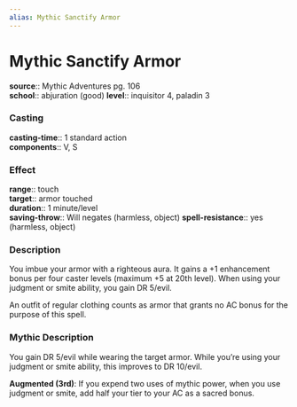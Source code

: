 ```yaml
---
alias: Mythic Sanctify Armor
---
```


# Mythic Sanctify Armor

**source**:: Mythic Adventures pg. 106  
**school**:: abjuration (good)
**level**:: inquisitor 4, paladin 3

### Casting 

**casting-time**:: 1 standard action  
**components**:: V, S

### Effect 

**range**:: touch  
**target**:: armor touched  
**duration**:: 1 minute/level  
**saving-throw**:: Will negates (harmless, object)
**spell-resistance**:: yes (harmless, object)

### Description 

You imbue your armor with a righteous aura. It gains a +1 enhancement bonus per four caster levels (maximum +5 at 20th level). When using your judgment or smite ability, you gain DR 5/evil.  
  
An outfit of regular clothing counts as armor that grants no AC bonus for the purpose of this spell.

### Mythic Description

You gain DR 5/evil while wearing the target armor. While you’re using your judgment or smite ability, this improves to DR 10/evil.  
  
**Augmented (3rd)**: If you expend two uses of mythic power, when you use judgment or smite, add half your tier to your AC as a sacred bonus.

